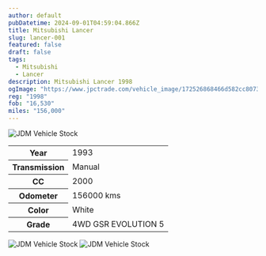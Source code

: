 ```yaml
---
author: default
pubDatetime: 2024-09-01T04:59:04.866Z
title: Mitsubishi Lancer
slug: lancer-001
featured: false
draft: false
tags:
  - Mitsubishi
  - Lancer
description: Mitsubishi Lancer 1998
ogImage: "https://www.jpctrade.com/vehicle_image/172526868466d582cc80733_6100_a.jpeg"
reg: "1998"
fob: "16,530"
miles: "156,000"
---
```

![JDM Vehicle Stock](https://www.jpctrade.com/vehicle_image/172526868466d582cc80733_6100_a.jpeg)

<table>
  <tr>
    <th>Year</th>
    <td>1993</td>
  </tr>
  <tr>
    <th>Transmission</th>
    <td>Manual</td>
  </tr>
  <tr>
    <th>CC</th>
    <td>2000</td>
  </tr>
    <tr>
    <th>Odometer</th>
    <td>156000 kms</td>
  </tr>
      <tr>
    <th>Color</th>
    <td>White</td>
  </tr>
      <tr>
    <th>Grade</th>
    <td>4WD GSR EVOLUTION 5</td>
</table>
                          
![JDM Vehicle Stock](https://www.jpctrade.com/vehicle_image/172526868766d582cf20664_6100_b.jpeg)
![JDM Vehicle Stock](https://www.jpctrade.com/vehicle_image/172526869066d582d2790c5_6100_c.jpeg)